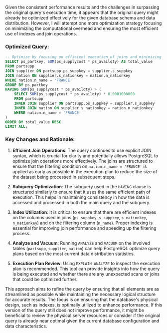 Given the consistent performance results and the challenges in surpassing the original query's execution time, it appears that the original query might already be optimized effectively for the given database schema and data distribution. However, I will attempt one more optimization strategy focusing on minimizing the computational overhead and ensuring the most efficient use of indexes and join operations.

### Optimized Query:
```sql
-- Optimize by focusing on efficient execution of joins and minimizing overhead in subquery computation
SELECT ps_partkey, SUM(ps_supplycost * ps_availqty) AS total_value
FROM partsupp
JOIN supplier ON partsupp.ps_suppkey = supplier.s_suppkey
JOIN nation ON supplier.s_nationkey = nation.n_nationkey
WHERE nation.n_name = 'FRANCE'
GROUP BY ps_partkey
HAVING SUM(ps_supplycost * ps_availqty) > (
    SELECT SUM(ps_supplycost * ps_availqty) * 0.0001000000
    FROM partsupp
    INNER JOIN supplier ON partsupp.ps_suppkey = supplier.s_suppkey
    INNER JOIN nation ON supplier.s_nationkey = nation.n_nationkey
    WHERE nation.n_name = 'FRANCE'
)
ORDER BY total_value DESC
LIMIT ALL;
```

### Key Changes and Rationale:
1. **Efficient Join Operations**: The query continues to use explicit JOIN syntax, which is crucial for clarity and potentially allows PostgreSQL to optimize join operations more effectively. The joins are structured to ensure that the filtering condition on `nation.n_name = 'FRANCE'` is applied as early as possible in the execution plan to reduce the size of the dataset being processed in subsequent steps.

2. **Subquery Optimization**: The subquery used in the `HAVING` clause is structured similarly to ensure that it uses the same efficient path of execution. This helps in maintaining consistency in how the data is accessed and processed in both the main query and the subquery.

3. **Index Utilization**: It is critical to ensure that there are efficient indexes on the columns used in joins (`ps_suppkey`, `s_suppkey`, `s_nationkey`, `n_nationkey`) and on the filtering column (`n_name`). Proper indexing is essential for improving join performance and speeding up the filtering process.

4. **Analyze and Vacuum**: Running `ANALYZE` and `VACUUM` on the involved tables (`partsupp`, `supplier`, `nation`) can help PostgreSQL optimize query plans based on the most current data distribution statistics.

5. **Execution Plan Review**: Using `EXPLAIN ANALYZE` to inspect the execution plan is recommended. This tool can provide insights into how the query is being executed and whether there are any unexpected scans or joins that could be optimized further.

This approach aims to refine the query by ensuring that all elements are as streamlined as possible while maintaining the necessary logical structure for accurate results. The focus is on ensuring that the database's physical design, such as indexes, is optimally utilized to enhance performance. If this version of the query still does not improve performance, it might be beneficial to review the physical server resources or consider if the original query is already near optimal given the current database configuration and data characteristics.